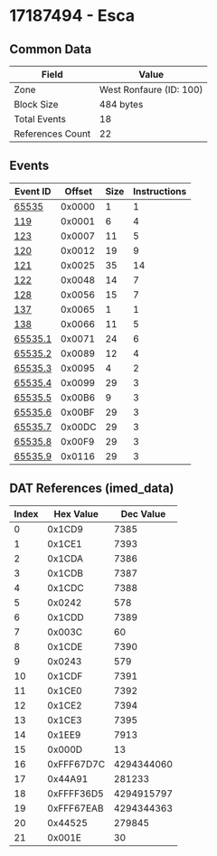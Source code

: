 # 17187494 - Esca

## Common Data

| Field            | Value                   |
|------------------|-------------------------|
| Zone             | West Ronfaure (ID: 100) |
| Block Size       | 484 bytes               |
| Total Events     | 18                      |
| References Count | 22                      |

## Events

| Event ID                | Offset   |   Size |   Instructions |
|-------------------------|----------|--------|----------------|
| [65535](./65535.md)     | 0x0000   |      1 |              1 |
| [119](./119.md)         | 0x0001   |      6 |              4 |
| [123](./123.md)         | 0x0007   |     11 |              5 |
| [120](./120.md)         | 0x0012   |     19 |              9 |
| [121](./121.md)         | 0x0025   |     35 |             14 |
| [122](./122.md)         | 0x0048   |     14 |              7 |
| [128](./128.md)         | 0x0056   |     15 |              7 |
| [137](./137.md)         | 0x0065   |      1 |              1 |
| [138](./138.md)         | 0x0066   |     11 |              5 |
| [65535.1](./65535.1.md) | 0x0071   |     24 |              6 |
| [65535.2](./65535.2.md) | 0x0089   |     12 |              4 |
| [65535.3](./65535.3.md) | 0x0095   |      4 |              2 |
| [65535.4](./65535.4.md) | 0x0099   |     29 |              3 |
| [65535.5](./65535.5.md) | 0x00B6   |      9 |              3 |
| [65535.6](./65535.6.md) | 0x00BF   |     29 |              3 |
| [65535.7](./65535.7.md) | 0x00DC   |     29 |              3 |
| [65535.8](./65535.8.md) | 0x00F9   |     29 |              3 |
| [65535.9](./65535.9.md) | 0x0116   |     29 |              3 |

## DAT References (imed_data)

|   Index | Hex Value   |   Dec Value |
|---------|-------------|-------------|
|       0 | 0x1CD9      |        7385 |
|       1 | 0x1CE1      |        7393 |
|       2 | 0x1CDA      |        7386 |
|       3 | 0x1CDB      |        7387 |
|       4 | 0x1CDC      |        7388 |
|       5 | 0x0242      |         578 |
|       6 | 0x1CDD      |        7389 |
|       7 | 0x003C      |          60 |
|       8 | 0x1CDE      |        7390 |
|       9 | 0x0243      |         579 |
|      10 | 0x1CDF      |        7391 |
|      11 | 0x1CE0      |        7392 |
|      12 | 0x1CE2      |        7394 |
|      13 | 0x1CE3      |        7395 |
|      14 | 0x1EE9      |        7913 |
|      15 | 0x000D      |          13 |
|      16 | 0xFFF67D7C  |  4294344060 |
|      17 | 0x44A91     |      281233 |
|      18 | 0xFFFF36D5  |  4294915797 |
|      19 | 0xFFF67EAB  |  4294344363 |
|      20 | 0x44525     |      279845 |
|      21 | 0x001E      |          30 |
